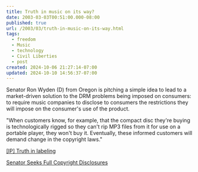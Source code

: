 ```yaml
---
title: Truth in music on its way?
date: 2003-03-03T00:51:00.000-08:00
published: true
url: /2003/03/truth-in-music-on-its-way.html
tags:
  - freedom
  - Music
  - technology
  - Civil Liberties
  - post
created: 2024-10-06 21:27:14-07:00
updated: 2024-10-10 14:56:37-07:00
---
```


Senator Ron Wyden (D) from Oregon is pitching a simple idea to lead to a market-driven solution to the DRM problems being imposed on consumers: to require music companies to disclose to consumers the restrictions they will impose on the consumer's use of the product.  
  
"When customers know, for example, that the compact disc they're buying is technologically rigged so they can't rip MP3 files from it for use on a portable player, they won't buy it. Eventually, these informed customers will demand change in the copyright laws."  
  
[\[IP\] Truth in labeling](https://www.interesting-people.org/archives/interesting-people/200303/msg00006.html "[IP] Truth in labeling")  
  
[Senator Seeks Full Copyright Disclosures](https://www.siliconvalley.com/mld/siliconvalley/5298641.htm)